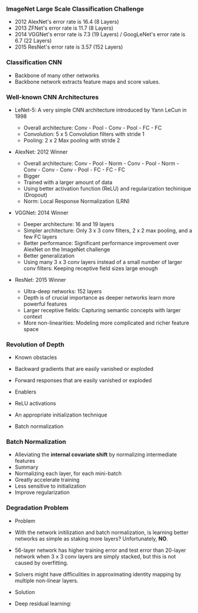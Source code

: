 ### ImageNet Large Scale Classification Challenge

* 2012 AlexNet's error rate is 16.4 (8 Layers)
* 2013 ZFNet's error rate is 11.7 (8 Layers)
* 2014 VGGNet's error rate is 7.3 (19 Layers) / GoogLeNet's error rate is 6.7 (22 Layers)
* 2015 ResNet's error rate is 3.57 (152 Layers)

### Classification CNN

* Backbone of many other networks
* Backbone network extracts feature maps and score values.

### Well-known CNN Architectures

* LeNet-5: A very simple CNN architecture introduced by Yann LeCun in 1998
  * Overall architecture: Conv - Pool - Conv - Pool - FC - FC
  * Convolution: 5 x 5 Convolution filters with stride 1
  * Pooling: 2 x 2 Max pooling with stride 2

* AlexNet: 2012 Winner
  * Overall architecture: Conv - Pool - Norm - Conv - Pool - Norm - Conv - Conv - Conv - Pool - FC - FC - FC
  * Bigger
  * Trained with a larger amount of data
  * Using better activation function (ReLU) and regularization techinique (Dropout)
  * Norm: Local Response Normalization (LRN)
  
* VGGNet: 2014 Winner
  * Deeper architecture: 16 and 19 layers
  * Simpler architecture: Only 3 x 3 conv filters, 2 x 2 max pooling, and a few FC layers
  * Better performance: Significant performance improvement over AlexNet on the ImageNet challenge
  * Better generalization
  * Using many 3 x 3 conv layers instead of a small number of larger conv filters: Keeping receptive field sizes large enough
  
* ResNet: 2015 Winner
  * Ultra-deep networks: 152 layers
  * Depth is of crucial importance as deeper networks learn more powerful features
  * Larger receptive fields: Capturing semantic concepts with larger context
  * More non-linearities: Modeling more complicated and richer feature space

### Revolution of Depth

* Known obstacles
 * Backward gradients that are easily vanished or exploded
 * Forward responses that are easily vanished or exploded
 
* Enablers
 * ReLU activations
 * An appropriate initialization technique
 * Batch normalization
 
### Batch Normalization

* Alleviating the <b>internal covariate shift</b> by normalizing intermediate features
* Summary
 * Normalizing each layer, for each mini-batch
 * Greatly accelerate training
 * Less sensitive to initialization
 * Improve regularization
 
### Degradation Problem

* Problem
 * With the network initilization and batch normalization, is learning better networks as simple as staking more layers? Unfortunately, <b>NO</b>.
 * 56-layer network has higher training error and test error than 20-layer network when 3 x 3 conv layers are simply stacked, but this is not caused by overfitting.
 * Solvers might have difficulities in approximating identity mapping by multiple non-linear layers.
 
* Solution
 * Deep residual learning: 
